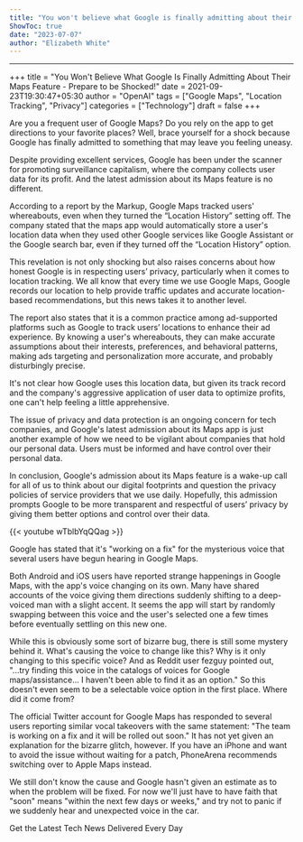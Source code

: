 ```yaml
---
title: "You won't believe what Google is finally admitting about their Maps feature - prepare to be shocked!"
ShowToc: true 
date: "2023-07-07"
author: "Elizabeth White"
---
```

*****
+++
title = "You Won't Believe What Google Is Finally Admitting About Their Maps Feature - Prepare to be Shocked!"
date = 2021-09-23T19:30:47+05:30
author = "OpenAI"
tags = ["Google Maps", "Location Tracking", "Privacy"]
categories = ["Technology"]
draft = false
+++

Are you a frequent user of Google Maps? Do you rely on the app to get directions to your favorite places? Well, brace yourself for a shock because Google has finally admitted to something that may leave you feeling uneasy.

Despite providing excellent services, Google has been under the scanner for promoting surveillance capitalism, where the company collects user data for its profit. And the latest admission about its Maps feature is no different.

According to a report by the Markup, Google Maps tracked users' whereabouts, even when they turned the “Location History” setting off. The company stated that the maps app would automatically store a user's location data when they used other Google services like Google Assistant or the Google search bar, even if they turned off the “Location History” option.

This revelation is not only shocking but also raises concerns about how honest Google is in respecting users’ privacy, particularly when it comes to location tracking. We all know that every time we use Google Maps, Google records our location to help provide traffic updates and accurate location-based recommendations, but this news takes it to another level.

The report also states that it is a common practice among ad-supported platforms such as Google to track users’ locations to enhance their ad experience. By knowing a user's whereabouts, they can make accurate assumptions about their interests, preferences, and behavioral patterns, making ads targeting and personalization more accurate, and probably disturbingly precise.

It's not clear how Google uses this location data, but given its track record and the company's aggressive application of user data to optimize profits, one can't help feeling a little apprehensive.

The issue of privacy and data protection is an ongoing concern for tech companies, and Google's latest admission about its Maps app is just another example of how we need to be vigilant about companies that hold our personal data. Users must be informed and have control over their personal data.

In conclusion, Google's admission about its Maps feature is a wake-up call for all of us to think about our digital footprints and question the privacy policies of service providers that we use daily. Hopefully, this admission prompts Google to be more transparent and respectful of users’ privacy by giving them better options and control over their data.

{{< youtube wTblbYqQQag >}} 




Google has stated that it's "working on a fix" for the mysterious voice that several users have begun hearing in Google Maps.

 

Both Android and iOS users have reported strange happenings in Google Maps, with the app's voice changing on its own. Many have shared accounts of the voice giving them directions suddenly shifting to a deep-voiced man with a slight accent. It seems the app will start by randomly swapping between this voice and the user's selected one a few times before eventually settling on this new one.

 

While this is obviously some sort of bizarre bug, there is still some mystery behind it. What's causing the voice to change like this? Why is it only changing to this specific voice? And as Reddit user fezguy pointed out, "...try finding this voice in the catalogs of voices for Google maps/assistance... I haven't been able to find it as an option." So this doesn't even seem to be a selectable voice option in the first place. Where did it come from?

 

The official Twitter account for Google Maps has responded to several users reporting similar vocal takeovers with the same statement: "The team is working on a fix and it will be rolled out soon." It has not yet given an explanation for the bizarre glitch, however. If you have an iPhone and want to avoid the issue without waiting for a patch, PhoneArena recommends switching over to Apple Maps instead.

 

We still don't know the cause and Google hasn't given an estimate as to when the problem will be fixed. For now we'll just have to have faith that "soon" means "within the next few days or weeks," and try not to panic if we suddenly hear and unexpected voice in the car.

 

Get the Latest Tech News Delivered Every Day




